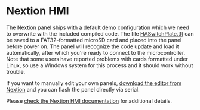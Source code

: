 # Nextion HMI

The Nextion panel ships with a default demo configuration which we need to overwrite with the included compiled code.  The file [HASwitchPlate.tft](HASwitchPlate.tft) can be saved to a FAT32-formatted microSD card and placed into the panel before power on.  The panel will recognize the code update and load it automatically, after which you're ready to connect to the microcontroller.  Note that some users have reported problems with cards formatted under Linux, so use a Windows system for this process and it should work without trouble.

If you want to manually edit your own panels, [download the editor from Nextion](https://nextion.itead.cc/resource/download/nextion-editor/) and you can flash the panel directly via serial.

Please [check the Nextion HMI documentation](../Documentation/02_Nextion_HMI.md) for additional details.